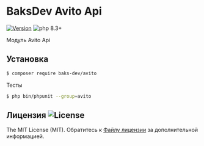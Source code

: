 # BaksDev Avito Api

[![Version](https://img.shields.io/badge/version-7.1.7-blue)](https://github.com/baks-dev/avito/releases)
![php 8.3+](https://img.shields.io/badge/php-min%208.3-red.svg)

Модуль Avito Api

## Установка

``` bash
$ composer require baks-dev/avito
```

Тесты

``` bash
$ php bin/phpunit --group=avito
```


## Лицензия ![License](https://img.shields.io/badge/MIT-green)

The MIT License (MIT). Обратитесь к [Файлу лицензии](LICENSE.md) за дополнительной информацией.

